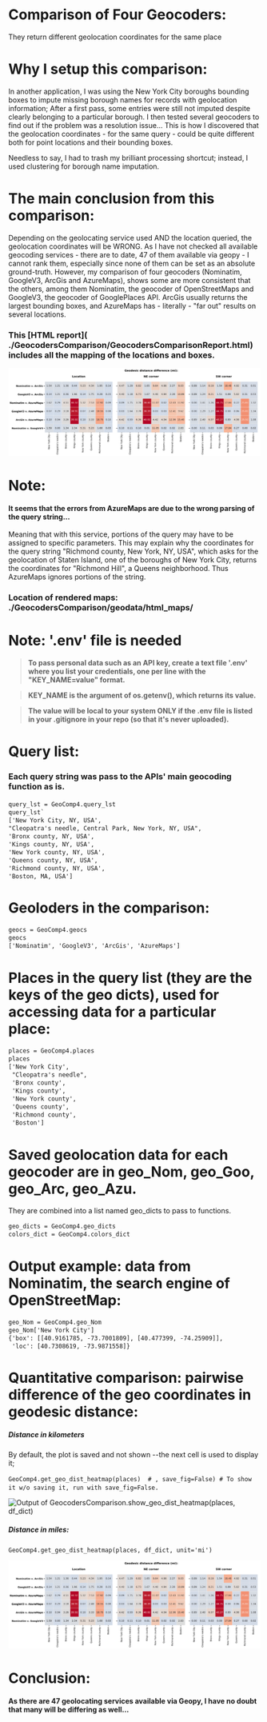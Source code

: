 # Comparison of Four Geocoders:
They return different geolocation coordinates for the same place

# Why I setup this comparison:
In another application, I was using the New York City boroughs bounding boxes to impute missing borough names for records with geolocation information; 
After a first pass, some entries were still not imputed despite clearly belonging to a particular borough. 
I then tested several geocoders to find out if the problem was a resolution issue... 
This is how I discovered that the geolocation coordinates - for the same query - could be quite different both for point locations and their bounding boxes.


Needless to say, I had to trash my brilliant processing shortcut; instead, I used clustering for borough name imputation.

# The main conclusion from this comparison:
Depending on the geolocating service used AND the location queried, the geolocation coordinates will be WRONG. 
As I have not checked all available geocoding services - there are to date, 47 of them available via geopy - I cannot rank them, especially since none of 
them can be set as an absolute ground-truth. 
However, my comparison of four geocoders (Nominatim, GoogleV3, ArcGis and AzureMaps), shows some are more consistent that the others, among them Nominatim, the geocoder of OpenStreetMaps and GoogleV3, the geocoder of GooglePlaces API.
ArcGis usually returns the largest bounding boxes, and AzureMaps has - literally - "far out" results on several locations.


### This [**HTML report]**( ./GeocodersComparison/GeocodersComparisonReport.html) includes all the mapping of the locations and boxes.


![Output of GeoComp4.get_geo_dist_heatmap(places, df_dict, unit='mi')](./GeocodersComparison/images/Heatmap_sns_geodist_difference_mi.svg)

# Note: 
#### It seems that the errors from AzureMaps are due to the wrong parsing of the query string...

Meaning that with this service, portions of the query may have to be assigned to specific parameters. 
This may explain why the coordinates for the query string "Richmond county, New York, NY, USA", which asks for the geolocation of Staten Island, 
one of the boroughs of New York City, returns the coordinates for "Richmond Hill", a Queens neighborhood. Thus AzureMaps ignores portions of the string.


### Location of rendered maps:  ./GeocodersComparison/geodata/html_maps/


# Note: '.env' file is needed #
 
 > **To pass personal data such as an API key, create a text file '.env' where you list your credentials, one per line with the "KEY_NAME=value" format.**
 
 > **KEY_NAME is the argument of os.getenv(), which returns its value.**
 
 > **The value will be local to your system ONLY if the .env file is listed in your .gitignore in your repo (so that it's never uploaded).**


# Query list:
### Each query string was pass to the APIs' main geocoding function as is.

```
query_lst = GeoComp4.query_lst
query_lst`
['New York City, NY, USA',
"Cleopatra's needle, Central Park, New York, NY, USA",
'Bronx county, NY, USA',
'Kings county, NY, USA',
'New York county, NY, USA',
'Queens county, NY, USA',
'Richmond county, NY, USA',
'Boston, MA, USA']
```

# Geoloders in the comparison:
```
geocs = GeoComp4.geocs
geocs
['Nominatim', 'GoogleV3', 'ArcGis', 'AzureMaps']
```

# Places in the query list (they are the keys of the geo dicts), used for accessing data for a particular place:

```
places = GeoComp4.places
places 
['New York City',
 "Cleopatra's needle",
 'Bronx county',
 'Kings county',
 'New York county',
 'Queens county',
 'Richmond county',
 'Boston']
```

# Saved geolocation data for each geocoder are in geo_Nom, geo_Goo, geo_Arc, geo_Azu.
They are combined into a list named geo_dicts to pass to functions.

```
geo_dicts = GeoComp4.geo_dicts
colors_dict = GeoComp4.colors_dict
```

# Output example: data from Nominatim, the search engine of OpenStreetMap:

```
geo_Nom = GeoComp4.geo_Nom
geo_Nom['New York City']
{'box': [[40.9161785, -73.7001809], [40.477399, -74.25909]],
 'loc': [40.7308619, -73.9871558]}
```

# Quantitative comparison: pairwise difference of the geo coordinates in geodesic distance:

##### Distance in kilometers
By default, the plot is saved and not shown --the next cell is used to display it;

```GeoComp4.get_geo_dist_heatmap(places)  # , save_fig=False) # To show it w/o saving it, run with save_fig=False.```

![Output of GeocodersComparison.show_geo_dist_heatmap(places, df_dict)](./GeocodersComparison/images/Heatmap_sns_geodist_difference_km.svg)

##### Distance in miles:
```GeoComp4.get_geo_dist_heatmap(places, df_dict, unit='mi')```

![Same in miles](./GeocodersComparison/images/Heatmap_sns_geodist_difference_mi.svg)


# Conclusion:
#### As there are 47 geolocating services available via Geopy, I have no doubt that many will be differing as well...